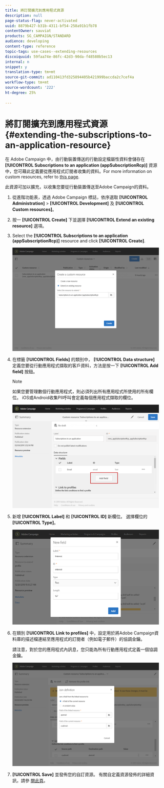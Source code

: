 ```yaml
---
title: 將訂閱擴充到應用程式資源
description: null
page-status-flag: never-activated
uuid: 8879b427-b31b-4311-bf54-258a91b1fb78
contentOwner: sauviat
products: SG_CAMPAIGN/STANDARD
audience: developing
content-type: reference
topic-tags: use-cases--extending-resources
discoiquuid: 59faa74e-86fc-42d3-90da-f48580b5ec13
internal: n
snippet: y
translation-type: tm+mt
source-git-commit: ad110413fd325894405b421999baccda2c7cef4a
workflow-type: tm+mt
source-wordcount: '222'
ht-degree: 25%

---
```



# 將訂閱擴充到應用程式資源{#extending-the-subscriptions-to-an-application-resource}

在 Adobe Campaign 中，由行動裝置傳送的行動設定檔屬性資料會儲存在 **[!UICONTROL Subscriptions to an application (appSubscriptionRcp)]** 資源中，您可藉此定義要從應用程式訂閱者收集的資料。For more information on custom resources, refer to [this page](../../developing/using/key-steps-to-add-a-resource.md).

此資源可加以擴充，以收集您要從行動裝置傳送至Adobe Campaign的資料。

1. 從進階功能表，透過 Adobe Campaign 標誌，依序選取 **[!UICONTROL Administration]** > **[!UICONTROL Development]** 及 **[!UICONTROL Custom resources]**。
1. 按一 **[!UICONTROL Create]** 下並選擇 **[!UICONTROL Extend an existing resource]** 選項。
1. Select the **[!UICONTROL Subscriptions to an application (appSubscriptionRcp)]** resource and click **[!UICONTROL Create]**.

   ![](assets/in_app_personal_data_4.png)

1. 在標籤 **[!UICONTROL Fields]** 的類別中， **[!UICONTROL Data structure]** 定義您要從行動應用程式擷取的客戶資料，方法是按一下 **[!UICONTROL Add field]** 按鈕。

   >[!NOTE]
   >
   >如果您要管理數個行動應用程式，則必須列出所有應用程式所使用的所有欄位。 iOS或Android收集PII呼叫會定義每個應用程式擷取的欄位。

   ![](assets/in_app_personal_data.png)

1. 新增 **[!UICONTROL Label]** 和 **[!UICONTROL ID]** 新欄位。 選擇欄位的 **[!UICONTROL Type]**。

   ![](assets/schema_extension_uc9.png)

1. 在類別 **[!UICONTROL Link to profiles]** 中，設定用於將Adobe Campaign資料庫的描述檔連結至應用程式的訂閱者（例如電子郵件）的協調金鑰。

   請注意，對於您的應用程式內訊息，您只能為所有行動應用程式定義一個協調金鑰。

   ![](assets/in_app_personal_data_3.png)

1. **[!UICONTROL Save]** 並發佈您的自訂資源。 有關自定義資源發佈的詳細資訊，請參 [閱此頁](../../developing/using/updating-the-database-structure.md#publishing-a-custom-resource)。

